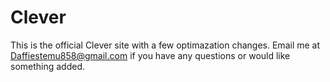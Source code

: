 # Clever
This is the official Clever site with a few optimazation changes.
Email me at Daffiestemu858@gmail.com if you have any questions or would like something added.
